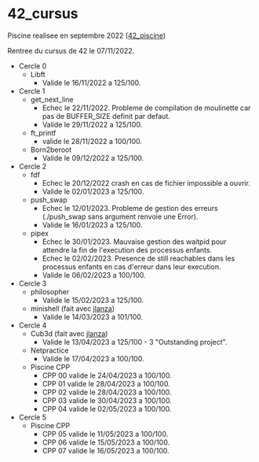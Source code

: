 # 42_cursus

Piscine realisee en septembre 2022 ([42_piscine](https://github.com/mbocquel/piscine_42))

Rentree du cursus de 42 le 07/11/2022.

- Cercle 0
  - Libft 
    - Valide le 16/11/2022 a 125/100.
- Cercle 1
  - get_next_line
    - Echec le 22/11/2022. Probleme de compilation de moulinette car pas de BUFFER_SIZE definit par defaut.
    - Valide le 29/11/2022 a 125/100.
  - ft_printf
    - valide le 28/11/2022 a 100/100.
  - Born2beroot
    - Valide le 09/12/2022 a 125/100.
- Cercle 2
  - fdf
    - Echec le 20/12/2022 crash en cas de fichier impossible a ouvrir.
    - Valide le 02/01/2023 a 125/100.
  - push_swap
    - Echec le 12/01/2023. Probleme de gestion des erreurs (./push_swap sans argument renvoie une Error).
    - Valide le 16/01/2023 a 125/100.
  - pipex
    - Echec le 30/01/2023. Mauvaise gestion des waitpid pour attendre la fin de l'execution des processus enfants.
    - Echec le 02/02/2023. Presence de still reachables dans les processus enfants en cas d'erreur dans leur execution. 
    - Valide le 06/02/2023 a 100/100.
- Cercle 3
  - philosopher
    - Valide le 15/02/2023 a 125/100.
  - minishell (fait avec [jlanza](https://github.com/Zattilio))
    - Valide le 14/03/2023 a 101/100.
- Cercle 4
  - Cub3d (fait avec [jlanza](https://github.com/Zattilio))
    - Valide le 13/04/2023 a 125/100 - 3 "Outstanding project".
  - Netpractice
    - Valide le 17/04/2023 a 100/100.
  - Piscine CPP
    - CPP 00 valide le 24/04/2023 a 100/100.
    - CPP 01 valide le 28/04/2023 a 100/100.
    - CPP 02 valide le 28/04/2023 a 100/100.
    - CPP 03 valide le 30/04/2023 a 100/100.
    - CPP 04 valide le 02/05/2023 a 100/100.
- Cercle 5
  - Piscine CPP
    - CPP 05 valide le 11/05/2023 a 100/100.
    - CPP 06 valide le 15/05/2023 a 100/100.
    - CPP 07 valide le 16/05/2023 a 100/100.
